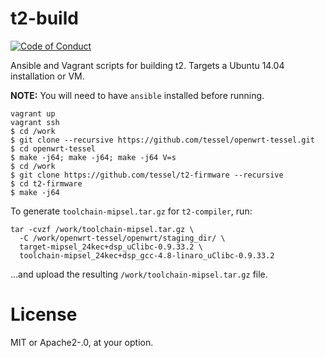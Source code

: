 # t2-build

[![Code of Conduct](https://img.shields.io/badge/%E2%9D%A4-code%20of%20conduct-blue.svg?style=flat)](https://github.com/tessel/project/blob/master/CONDUCT.md)

Ansible and Vagrant scripts for building t2. Targets a Ubuntu 14.04 installation or VM.

**NOTE:** You will need to have `ansible` installed before running.

```
vagrant up
vagrant ssh
$ cd /work
$ git clone --recursive https://github.com/tessel/openwrt-tessel.git
$ cd openwrt-tessel
$ make -j64; make -j64; make -j64 V=s
$ cd /work
$ git clone https://github.com/tessel/t2-firmware --recursive
$ cd t2-firmware
$ make -j64
```

To generate `toolchain-mipsel.tar.gz` for `t2-compiler`, run:

```
tar -cvzf /work/toolchain-mipsel.tar.gz \
  -C /work/openwrt-tessel/openwrt/staging_dir/ \
  target-mipsel_24kec+dsp_uClibc-0.9.33.2 \
  toolchain-mipsel_24kec+dsp_gcc-4.8-linaro_uClibc-0.9.33.2
```

...and upload the resulting `/work/toolchain-mipsel.tar.gz` file.

# License

MIT or Apache2-.0, at your option.
